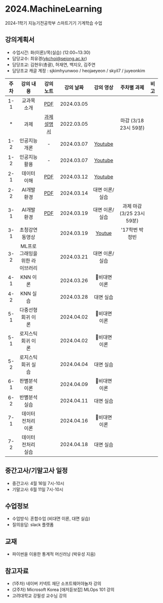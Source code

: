 # 2024.MachineLearning
2024-1학기 지능기전공학부 스마트기기 기계학습 수업


## 강의계획서
- 수업시간: 화(이론)/목(실습) (12:00~13:30) 
- 담당교수: 최유경(ykchoi@sejong.ac.kr)
- 담당조교: 김현우(총괄), 허재연, 백지오, 김주연
- 담당조교 캐글 계정 : sjkimhyunwoo / heojaeyeon / skyil7 / juyeonkim

| 주차 | 강의 내용 | 강의 노트 | 강의 날짜 |  강의 영상 | 주차별 과제 | 비고 | 
|:---:|:---:|:---:|:---:|:---:|:---:|:---:|  
| 1-1 | 교과목 소개  | [PDF](https://github.com/sejongresearch/2024.MachineLearning/blob/main/LectureNote/%5B%E1%84%80%E1%85%B5%E1%84%80%E1%85%A8%E1%84%92%E1%85%B5%E1%86%A8%E1%84%89%E1%85%B3%E1%86%B8%5D%5B1%E1%84%8C%E1%85%AE%E1%84%8E%E1%85%A1%5D%20%E1%84%80%E1%85%AA%E1%84%86%E1%85%A9%E1%86%A8%E1%84%89%E1%85%A9%E1%84%80%E1%85%A2%20(2024).pdf) | 2024.03.05 |  |  |  |
| * | 과제 | [과제설명서](https://github.com/sejongresearch/2024.MachineLearning/blob/main/HW/w1p1.md) | 2022.03.05 |  | 마감 (3/18 23시 59분) |  |
| 1-2 | 인공지능 개론 | - | 2024.03.07 | [Youtube](https://youtu.be/PNs8j_HTn38) |  |  |
| 1-2 | 인공지능 활용 | - | 2024.03.07 | [Youtube](https://youtu.be/Y4y8xE99gH4) |  |  |
| 2-1 | 데이터 이해 | [PDF](https://github.com/sejongresearch/2024.MachineLearning/blob/main/LectureNote/%5B%E1%84%80%E1%85%B5%E1%84%80%E1%85%A8%E1%84%92%E1%85%A1%E1%86%A8%E1%84%89%E1%85%B3%E1%86%B8%5D%5B2%E1%84%8C%E1%85%AE%E1%84%8E%E1%85%A1%5D%20%E1%84%83%E1%85%A6%E1%84%8B%E1%85%B5%E1%84%90%E1%85%A5%E1%84%8B%E1%85%B5%E1%84%92%E1%85%A2%20(2024).pdf)| 2024.03.12 | [Youtube](https://youtu.be/8Slytu_QemE) |  |  |
| 2-2 | AI개발환경 | [PDF](https://github.com/sejongresearch/2024.MachineLearning/blob/main/LectureNote/%5B%E1%84%80%E1%85%B5%E1%84%80%E1%85%A8%E1%84%92%E1%85%B5%E1%86%A8%E1%84%89%E1%85%B3%E1%86%B8%5D%5B2%E1%84%8C%E1%85%AE%E1%84%8E%E1%85%A1-2%5D%20AI%E1%84%80%E1%85%A2%E1%84%87%E1%85%A1%E1%86%AF%E1%84%92%E1%85%AA%E1%86%AB%E1%84%80%E1%85%A7%E1%86%BC%20(2024)-0319.pdf) | 2024.03.14 | 대면 이론/실습 |  |  |
| 3-1 | AI개발환경 | [PDF](https://github.com/sejongresearch/2024.MachineLearning/blob/main/LectureNote/%5B%E1%84%80%E1%85%B5%E1%84%80%E1%85%A8%E1%84%92%E1%85%A1%E1%86%A8%E1%84%89%E1%85%B3%E1%86%B8%5D%5B2%E1%84%8C%E1%85%AE%E1%84%8E%E1%85%A1-2%5D%20AI%E1%84%80%E1%85%A2%E1%84%87%E1%85%A1%E1%86%AF%E1%84%92%E1%85%AA%E1%86%AB%E1%84%80%E1%85%A7%E1%86%BC%20(2024)-0319.pdf) | 2024.03.19 | 대면 이론/실습 | 과제 마감 (3/25 23시 59분) | |
| 3-1 | 초청강연 동영상 |  | 2024.03.19 | [Youtue](https://www.youtube.com/watch?v=UXipfbzVkMs) | '17학번 박정빈 |  |
| 3-2 | ML프로그래밍을 <br> 위한 라이브러리 |  | 2024.03.21 | 대면 이론/실습 |  |  |
| 4-1 | KNN 이론 |  | 2024.03.26 | 비대면 이론 |  |  |
| 4-2 | KNN 실습 |  | 2024.03.28 |  대면 실습 |  |  |
| 5-1 | 다중선형회귀 이론  |  | 2024.04.02 | 비대면 이론 |  |  |
| 5-1 | 로지스틱회귀 이론  |  | 2024.04.02 | 비대면 이론 |  |  |
| 5-2 | 로지스틱회귀 실습 |  | 2024.04.04 |  대면 실습 |  |  |
| 6-1 | 판별분석 이론  |  | 2024.04.09 | 비대면 이론 |  |  |
| 6-2 | 반별분석 실습 |  | 2024.04.11 |  대면 실습 |  |  |
| 7-1 | 데이터 전처리 이론  |  | 2024.04.16 | 비대면 이론 |  |  |
| 7-2 | 데이터 전처리 실습 |  | 2024.04.18 |  대면 실습 |  |  |




## 중간고사/기말고사 일정
- 중간고사: 4월 16일 7시-10시 
- 기말고사: 6월 11일 7시-10시


## 수업정보
- 수업방식: 혼합수업 (비대면 이론, 대면 실습) 
- 질의응답: slack 플랫폼


## 교재
- 파이썬을 이용한 통계적 머신러닝 (박유성 지음)



## 참고자료
- (1주차) 네이버 키넥트 재단 소프트웨어야놀자 강의
- (2주차) Microsoft Korea [애저듣보잡] MLOps 101 강의
- 고려대학교 강필성 교수님 강의
